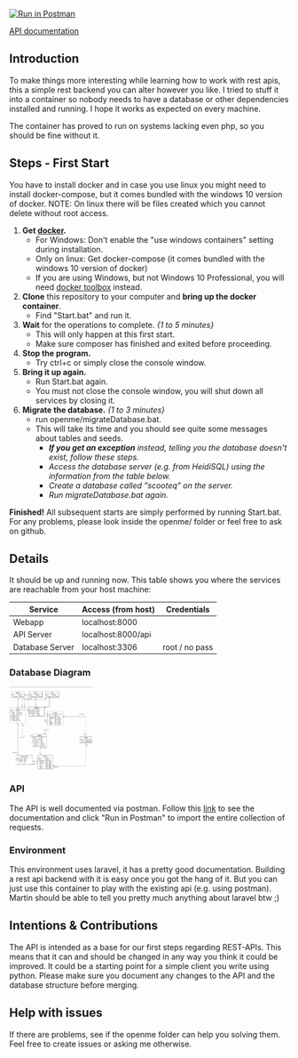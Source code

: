 [![Run in Postman](https://run.pstmn.io/button.svg)](https://app.getpostman.com/run-collection/f39a77a339df981e1a89)

[API documentation](https://documenter.getpostman.com/view/10927287/SzYZ2KQo "API documentation (Postman)")

## Introduction
To make things more interesting while learning how to work with rest apis, this a simple rest backend
you can alter however you like. I tried to stuff it into a container so nobody needs to have
a database or other dependencies installed and running. I hope it works as expected on every machine.

The container has proved to run on systems lacking even php, so you should be fine without it.

## Steps - First Start
You have to install docker and in case you use linux you might need to install
docker-compose, but it comes bundled with the windows 10 version of docker.
NOTE: On linux there will be files created which you cannot delete without root access.
1. **Get [docker](https://hub.docker.com/editions/community/docker-ce-desktop-windows "Docker for Win 10 Pro").**
    - For Windows: Don't enable the "use windows containers" setting during installation.
    - Only on linux: Get docker-compose (it comes bundled with the windows 10 version of docker)
    - If you are using Windows, but not Windows 10 Professional, you will need [docker toolbox](https://github.com/docker/toolbox "docker toolbox") instead.
2. **Clone** this repository to your computer and **bring up the docker container**.
    - Find "Start.bat" and run it.
3. **Wait** for the operations to complete. *{1 to 5 minutes}*
    - This will only happen at this first start.
    - Make sure composer has finished and exited before proceeding.
4. **Stop the program.**
    - Try ctrl+c or simply close the console window.
5. **Bring it up again.**
    - Run Start.bat again.
    - You must not close the console window, you will shut down all services by closing it.
6. **Migrate the database.** *{1 to 3 minutes}*
    - run openme/migrateDatabase.bat.
    - This will take its time and you should see quite some messages about tables and seeds.
        - ***If you get an exception** instead, telling you the database doesn't exist, follow these steps.*
        - *Access the database server (e.g. from HeidiSQL) using the information from the table below.*
        - *Create a database called "scooteq" on the server.*
        - *Run migrateDatabase.bat again.*

**Finished!** All subsequent starts are simply performed by running Start.bat.
For any problems, please look inside the openme/ folder or feel free to ask on github.

## Details
It should be up and running now. This table shows you where the services are
reachable from your host machine:

| Service              | Access (from host)  |  Credentials   |
| -------------------- |---------------------|----------------|
| Webapp               | localhost:8000      |                |
| API Server           | localhost:8000/api  |                |
| Database Server      | localhost:3306      | root / no pass |

### Database Diagram
<a href="OPENME/ERD_31032020.PNG"><img src="https://github.com/Choreas/scooteq_rest/blob/master/OPENME/ERD_31032020.PNG" align="center" height="150" width="150" ></a>

### API
The API is well documented via postman. Follow this [link](https://documenter.getpostman.com/view/10927287/SzYZ2KQo "API documentation")
to see the documentation and click "Run in Postman" to import the entire collection of requests.

### Environment
This environment uses laravel, it has a pretty good documentation. Building a
rest api backend with it is easy once you got the hang of it. But you can just use this container to 
play with the existing api (e.g. using postman). 
Martin should be able to tell you pretty much anything about laravel btw ;)

## Intentions & Contributions
The API is intended as a base for our first steps regarding REST-APIs. This means that it can and should be changed in any way you think
it could be improved. It could be a starting point for a simple client you write using python.
Please make sure you document any changes to the API and the database structure before merging.

## Help with issues
If there are problems, see if the openme folder can help you solving them. Feel free to create issues or asking me otherwise.
